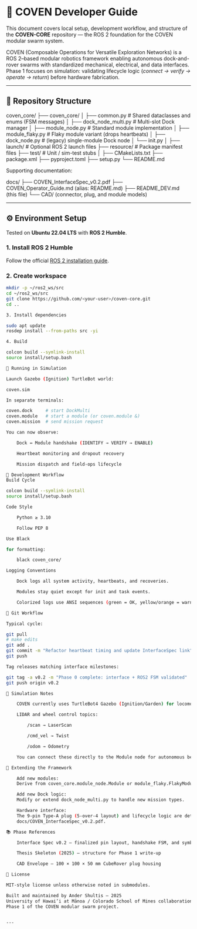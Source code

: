 # 🧠 COVEN Developer Guide

This document covers local setup, development workflow, and structure of the **COVEN-CORE** repository — the ROS 2 foundation for the COVEN modular swarm system.

COVEN (Composable Operations for Versatile Exploration Networks) is a ROS 2–based modular robotics framework enabling autonomous dock-and-rover swarms with standardized mechanical, electrical, and data interfaces.  
Phase 1 focuses on simulation: validating lifecycle logic (*connect → verify → operate → return*) before hardware fabrication.

---

## 🧩 Repository Structure

coven_core/
├── coven_core/
│ ├── common.py # Shared dataclasses and enums (FSM messages)
│ ├── dock_node_multi.py # Multi-slot Dock manager
│ ├── module_node.py # Standard module implementation
│ ├── module_flaky.py # Flaky module variant (drops heartbeats)
│ ├── dock_node.py # (legacy) single-module Dock node
│ └── init.py
│
├── launch/ # Optional ROS 2 launch files
├── resource/ # Package manifest files
├── test/ # Unit / sim-test stubs
│
├── CMakeLists.txt
├── package.xml
├── pyproject.toml
├── setup.py
└── README.md


Supporting documentation:

docs/
├── COVEN_InterfaceSpec_v0.2.pdf
├── COVEN_Operator_Guide.md (alias: README.md)
├── README_DEV.md (this file)
└── CAD/ (connector, plug, and module models)


---

## ⚙️ Environment Setup

Tested on **Ubuntu 22.04 LTS** with **ROS 2 Humble**.

### 1. Install ROS 2 Humble
Follow the official [ROS 2 installation guide](https://docs.ros.org/en/humble/Installation.html).

### 2. Create workspace
```bash
mkdir -p ~/ros2_ws/src
cd ~/ros2_ws/src
git clone https://github.com/<your-user>/coven-core.git
cd ..

3. Install dependencies

sudo apt update
rosdep install --from-paths src -yi

4. Build

colcon build --symlink-install
source install/setup.bash

🧪 Running in Simulation

Launch Gazebo (Ignition) TurtleBot world:

coven.sim

In separate terminals:

coven.dock     # start DockMulti
coven.module   # start a module (or coven.module &)
coven.mission  # send mission request

You can now observe:

    Dock ↔ Module handshake (IDENTIFY → VERIFY → ENABLE)

    Heartbeat monitoring and dropout recovery

    Mission dispatch and field-ops lifecycle

🧰 Development Workflow
Build Cycle

colcon build --symlink-install
source install/setup.bash

Code Style

    Python ≥ 3.10

    Follow PEP 8

Use Black

for formatting:

    black coven_core/

Logging Conventions

    Dock logs all system activity, heartbeats, and recoveries.

    Modules stay quiet except for init and task events.

    Colorized logs use ANSI sequences (green = OK, yellow/orange = warn, red = fault).

🔄 Git Workflow

Typical cycle:

git pull
# make edits
git add .
git commit -m "Refactor heartbeat timing and update InterfaceSpec link"
git push

Tag releases matching interface milestones:

git tag -a v0.2 -m "Phase 0 complete: interface + ROS2 FSM validated"
git push origin v0.2

🧠 Simulation Notes

    COVEN currently uses TurtleBot4 Gazebo (Ignition/Garden) for locomotion.

    LIDAR and wheel control topics:

        /scan → LaserScan

        /cmd_vel → Twist

        /odom → Odometry

    You can connect these directly to the Module node for autonomous behavior.

🔧 Extending the Framework

    Add new modules:
    Derive from coven_core.module_node.Module or module_flaky.FlakyModule.

    Add new Dock logic:
    Modify or extend dock_node_multi.py to handle new mission types.

    Hardware interface:
    The 9-pin Type-A plug (5-over-4 layout) and lifecycle logic are detailed in
    docs/COVEN_InterfaceSpec_v0.2.pdf.

📚 Phase References

    Interface Spec v0.2 — finalized pin layout, handshake FSM, and symbolic lifecycle

    Thesis Skeleton (2025) — structure for Phase 1 write-up

    CAD Envelope — 100 × 100 × 50 mm CubeRover plug housing

🧾 License

MIT-style license unless otherwise noted in submodules.

Built and maintained by Ander Shultis — 2025
University of Hawai‘i at Mānoa / Colorado School of Mines collaboration
Phase 1 of the COVEN modular swarm project.


---
